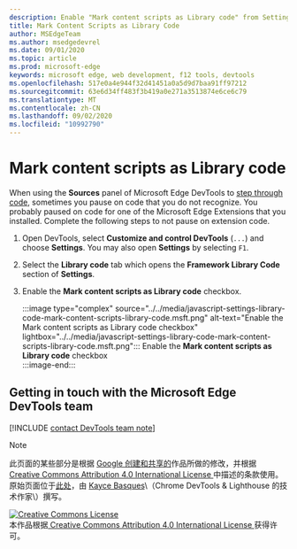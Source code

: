 ```yaml
---
description: Enable "Mark content scripts as Library code" from Settings > Framework Library Code.
title: Mark Content Scripts as Library Code
author: MSEdgeTeam
ms.author: msedgedevrel
ms.date: 09/01/2020
ms.topic: article
ms.prod: microsoft-edge
keywords: microsoft edge, web development, f12 tools, devtools
ms.openlocfilehash: 517e0a4e944f32d41451a0a5d9d7baa91ff97212
ms.sourcegitcommit: 63e6d34ff483f3b419a0e271a3513874e6ce6c79
ms.translationtype: MT
ms.contentlocale: zh-CN
ms.lasthandoff: 09/02/2020
ms.locfileid: "10992790"
---
```

<!-- Copyright Kayce Basques 

   Licensed under the Apache License, Version 2.0 (the "License");
   you may not use this file except in compliance with the License.
   You may obtain a copy of the License at

       https://www.apache.org/licenses/LICENSE-2.0

   Unless required by applicable law or agreed to in writing, software
   distributed under the License is distributed on an "AS IS" BASIS,
   WITHOUT WARRANTIES OR CONDITIONS OF ANY KIND, either express or implied.
   See the License for the specific language governing permissions and
   limitations under the License.  -->

# Mark content scripts as Library code  

When using the **Sources** panel of Microsoft Edge DevTools to [step through code][DevToolsJavascriptStepThroughCode], sometimes you pause on code that you do not recognize.  You probably paused on code for one of the Microsoft Edge Extensions that you installed.  Complete the following steps to not pause on extension code.  

1.  Open DevTools, select **Customize and control DevTools** \(`...`\) and choose **Settings**.  You may also open **Settings** by selecting `F1`.  

1.  Select the **Library code** tab which opens the **Framework Library Code** section of **Settings**.  
1.  Enable the **Mark content scripts as Library code** checkbox.  
    
    :::image type="complex" source="../../media/javascript-settings-library-code-mark-content-scripts-library-code.msft.png" alt-text="Enable the Mark content scripts as Library code checkbox" lightbox="../../media/javascript-settings-library-code-mark-content-scripts-library-code.msft.png":::
       Enable the **Mark content scripts as Library code** checkbox  
    :::image-end:::  
    
## Getting in touch with the Microsoft Edge DevTools team  

[!INCLUDE [contact DevTools team note](../../includes/contact-devtools-team-note.md)]  

<!-- links -->  

[DevToolsJavascriptStepThroughCode]: ../index.md#step-4-step-through-the-code "Step 4: Step through the code - Get started with debugging JavaScript in Microsoft Edge DevTools | Microsoft Docs"  

> [!NOTE]
> 此页面的某些部分是根据 [Google 创建和共享的][GoogleSitePolicies]作品所做的修改，并根据[ Creative Commons Attribution 4.0 International License ][CCA4IL]中描述的条款使用。  
> 原始页面位于[此处](https://developers.google.com/web/tools/chrome-devtools/javascript/guides/blackbox-chrome-extension-scripts)，由 [Kayce Basques][KayceBasques]\（Chrome DevTools \& Lighthouse 的技术作家\）撰写。  

[![Creative Commons License][CCby4Image]][CCA4IL]  
本作品根据[ Creative Commons Attribution 4.0 International License ][CCA4IL]获得许可。  

[CCA4IL]: https://creativecommons.org/licenses/by/4.0  
[CCby4Image]: https://i.creativecommons.org/l/by/4.0/88x31.png  
[GoogleSitePolicies]: https://developers.google.com/terms/site-policies  
[KayceBasques]: https://developers.google.com/web/resources/contributors/kaycebasques  
